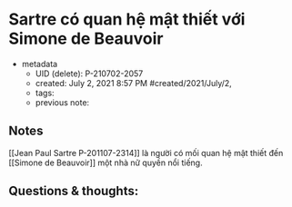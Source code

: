 # Sartre có quan hệ mật thiết với Simone de Beauvoir

- metadata
	- UID (delete): P-210702-2057
	- created: July 2, 2021 8:57 PM #created/2021/July/2,
	- tags:
	- previous note:

## Notes
[[Jean Paul Sartre P-201107-2314]] là người có mối quan hệ mật thiết đến [[Simone de Beauvoir]] một nhà nữ quyền nổi tiếng.

## Questions & thoughts:
